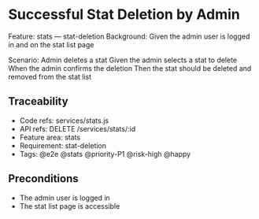 # Successful Stat Deletion by Admin
Feature: stats — stat-deletion
  Background:
    Given the admin user is logged in and on the stat list page

  Scenario: Admin deletes a stat
    Given the admin selects a stat to delete
    When the admin confirms the deletion
    Then the stat should be deleted and removed from the stat list

## Traceability
- Code refs: services/stats.js
- API refs: DELETE /services/stats/:id
- Feature area: stats
- Requirement: stat-deletion
- Tags: @e2e @stats @priority-P1 @risk-high @happy

## Preconditions
- The admin user is logged in
- The stat list page is accessible

